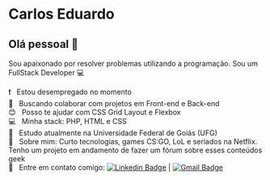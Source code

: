 
# Carlos Eduardo

## Olá pessoal 👋
Sou apaixonado por resolver problemas utilizando a programação.
Sou um FullStack Developer :computer:

 :exclamation:  &nbsp; Estou desempregado no momento
 <br/> :purple_heart: &nbsp; Buscando colaborar com projetos em Front-end e Back-end
 <br/> :blush: &nbsp; Posso te ajudar com CSS Grid Layout e Flexbox
 <br/> :computer: &nbsp; Minha stack: PHP, HTML e CSS
 <br/> :blue_book: &nbsp; Estudo atualmente na Universidade Federal de Goiás (UFG)
 <br/> 💬  &nbsp; Sobre mim: Curto tecnologias, games CS:GO, LoL e seriados na Netflix. Tenho um projeto em andamento de fazer um fórum sobre esses conteúdos geek
 <br/> :email: &nbsp; Entre em contato comigo: [![Linkedin Badge](https://img.shields.io/badge/-CarlosEduardo-blue?style=flat-square&logo=Linkedin&logoColor=white&link=https://www.linkedin.com/in/carlos-eduardo-dev/)](https://www.linkedin.com/in/carlos-eduardo-dev/) 
| 
[![Gmail Badge](https://img.shields.io/badge/-xsorlacx@gmail.com-c14438?style=flat-square&logo=Gmail&logoColor=white&link=mailto:xsorlacx@gmail.com)](mailto:xsolracx@gmail.com)

